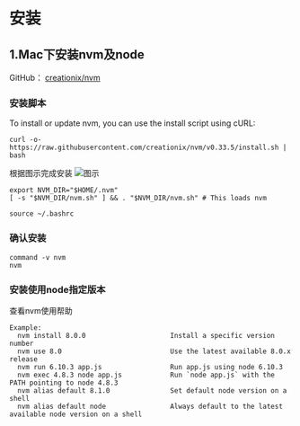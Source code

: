 # 安装

## 1.Mac下安装nvm及node
GitHub：
[creationix/nvm](https://github.com/creationix/nvm "creationix/nvm")

### 安装脚本

To install or update nvm, you can use the install script using cURL:
```
curl -o- https://raw.githubusercontent.com/creationix/nvm/v0.33.5/install.sh | bash
```
根据图示完成安装
![图示](P4-Node.js/_media/001/P4-001-001.jpeg)

```
export NVM_DIR="$HOME/.nvm"
[ -s "$NVM_DIR/nvm.sh" ] && . "$NVM_DIR/nvm.sh" # This loads nvm

source ~/.bashrc
```

### 确认安装
```
command -v nvm
nvm
```

### 安装使用node指定版本
查看nvm使用帮助
```
Example:
  nvm install 8.0.0                     Install a specific version number
  nvm use 8.0                           Use the latest available 8.0.x release
  nvm run 6.10.3 app.js                 Run app.js using node 6.10.3
  nvm exec 4.8.3 node app.js            Run `node app.js` with the PATH pointing to node 4.8.3
  nvm alias default 8.1.0               Set default node version on a shell
  nvm alias default node                Always default to the latest available node version on a shell
```

